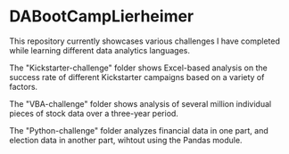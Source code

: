 # DABootCampLierheimer

This repository currently showcases various challenges I have completed while learning different data analytics languages. 

The "Kickstarter-challenge" folder shows Excel-based analysis on the success rate of different Kickstarter campaigns based on a variety of factors.

The "VBA-challenge" folder shows analysis of several million individual pieces of stock data over a three-year period. 

The "Python-challenge" folder analyzes financial data in one part, and election data in another part, wihtout using the Pandas module. 
